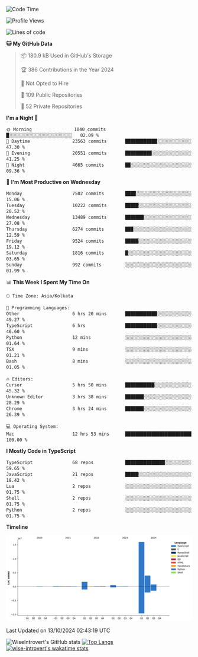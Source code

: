 <!--START_SECTION:waka-->
![Code Time](http://img.shields.io/badge/Code%20Time-1%2C657%20hrs%2024%20mins-blue)

![Profile Views](http://img.shields.io/badge/Profile%20Views-4-blue)

![Lines of code](https://img.shields.io/badge/From%20Hello%20World%20I%27ve%20Written-23.6%20million%20lines%20of%20code-blue)

**🐱 My GitHub Data** 

> 📦 180.9 kB Used in GitHub's Storage 
 > 
> 🏆 386 Contributions in the Year 2024
 > 
> 🚫 Not Opted to Hire
 > 
> 📜 109 Public Repositories 
 > 
> 🔑 52 Private Repositories 
 > 
**I'm a Night 🦉** 

```text
🌞 Morning                1040 commits        █░░░░░░░░░░░░░░░░░░░░░░░░   02.09 % 
🌆 Daytime                23563 commits       ████████████░░░░░░░░░░░░░   47.30 % 
🌃 Evening                20551 commits       ██████████░░░░░░░░░░░░░░░   41.25 % 
🌙 Night                  4665 commits        ██░░░░░░░░░░░░░░░░░░░░░░░   09.36 % 
```
📅 **I'm Most Productive on Wednesday** 

```text
Monday                   7502 commits        ████░░░░░░░░░░░░░░░░░░░░░   15.06 % 
Tuesday                  10222 commits       █████░░░░░░░░░░░░░░░░░░░░   20.52 % 
Wednesday                13489 commits       ███████░░░░░░░░░░░░░░░░░░   27.08 % 
Thursday                 6274 commits        ███░░░░░░░░░░░░░░░░░░░░░░   12.59 % 
Friday                   9524 commits        █████░░░░░░░░░░░░░░░░░░░░   19.12 % 
Saturday                 1816 commits        █░░░░░░░░░░░░░░░░░░░░░░░░   03.65 % 
Sunday                   992 commits         ░░░░░░░░░░░░░░░░░░░░░░░░░   01.99 % 
```


📊 **This Week I Spent My Time On** 

```text
🕑︎ Time Zone: Asia/Kolkata

💬 Programming Languages: 
Other                    6 hrs 20 mins       ████████████░░░░░░░░░░░░░   49.27 % 
TypeScript               6 hrs               ████████████░░░░░░░░░░░░░   46.60 % 
Python                   12 mins             ░░░░░░░░░░░░░░░░░░░░░░░░░   01.64 % 
TSX                      9 mins              ░░░░░░░░░░░░░░░░░░░░░░░░░   01.21 % 
Bash                     8 mins              ░░░░░░░░░░░░░░░░░░░░░░░░░   01.05 % 

🔥 Editors: 
Cursor                   5 hrs 50 mins       ███████████░░░░░░░░░░░░░░   45.32 % 
Unknown Editor           3 hrs 38 mins       ███████░░░░░░░░░░░░░░░░░░   28.29 % 
Chrome                   3 hrs 24 mins       ███████░░░░░░░░░░░░░░░░░░   26.39 % 

💻 Operating System: 
Mac                      12 hrs 53 mins      █████████████████████████   100.00 % 
```

**I Mostly Code in TypeScript** 

```text
TypeScript               68 repos            ███████████████░░░░░░░░░░   59.65 % 
JavaScript               21 repos            █████░░░░░░░░░░░░░░░░░░░░   18.42 % 
Lua                      2 repos             ░░░░░░░░░░░░░░░░░░░░░░░░░   01.75 % 
Shell                    2 repos             ░░░░░░░░░░░░░░░░░░░░░░░░░   01.75 % 
Python                   2 repos             ░░░░░░░░░░░░░░░░░░░░░░░░░   01.75 % 
```



**Timeline**

![Lines of Code chart](https://raw.githubusercontent.com/wise-introvert/wise-introvert/master/assets/bar_graph.png)


 Last Updated on 13/10/2024 02:43:19 UTC
<!--END_SECTION:waka-->

![WiseIntrovert's GitHub stats](https://github-readme-stats.vercel.app/api?username=wise-introvert&count_private=true&show_icons=true)
[![Top Langs](https://github-readme-stats.vercel.app/api/top-langs/?username=wise-introvert&langs_count=10)](https://github.com/anuraghazra/github-readme-stats)
[![wise-introvert's wakatime stats](https://github-readme-stats.vercel.app/api/wakatime?username=wiseintrovert)](https://github.com/anuraghazra/github-readme-stats)
